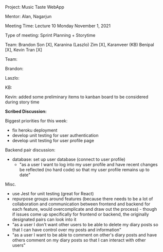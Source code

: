 Project: Music Taste WebApp

Mentor: Alan, Nagarjun

Meeting Time: Lecture 10 Monday November 1, 2021

Type of meeting: Sprint Planning + Storytime

Team: Brandon Son [X], Karanina (Laszlo) Zim [X], Karanveer (KB) Benipal [X], Kevin Tran [X]

Team:

Brandon:

Laszlo:

KB:

Kevin: added some preliminary items to kanban board to be considered during story time

**Scribed Discussion:**

Biggest priorities for this week:
- fix heroku deployment
- develop unit testing for user authentication
- develop unit testing for user profile page

Backend pair discussion:
- database: set up user database (connect to user profile)
    - "as a user I want to log into my user profile and have recent changes be reflected (no hard code) so that my user profile remains up to date"

Misc.
- use Jest for unit testing (great for React)
- repurpose groups around features (because there needs to be a lot of collaboration and communication between frontend and backend for each feature, would overcomplicate and draw out the process)
        - though if issues come up specifically for frontend or backend, the originally designated pairs can look into it
- "as a user I don't want other users to be able to delete my diary posts so that I can have control over my posts and information"
- "as a user I want to be able to comment on other's diary posts and have others comment on my diary posts so that I can interact with other users"
